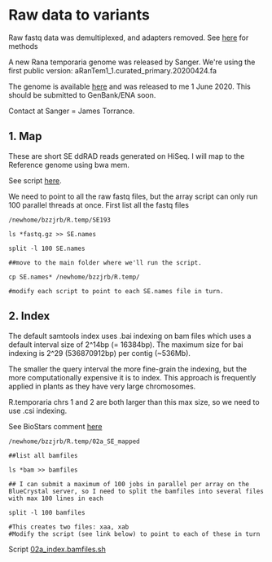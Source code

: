 # Raw data to variants

Raw fastq data was demultiplexed, and adapters removed. See [here](https://www.biorxiv.org/content/10.1101/427872v1) for methods

A new Rana temporaria genome was released by Sanger. We're using the first public version: aRanTem1_1.curated_primary.20200424.fa

The genome is available [here](ftp://ngs.sanger.ac.uk/scratch/project/grit/VGP/aRanTem1/) and was released to me 1 June 2020. This should be submitted to GenBank/ENA soon. 

Contact at Sanger = James Torrance. 


## 1. Map

These are short SE ddRAD reads generated on HiSeq. I will map to the Reference genome using bwa mem. 

See script [here](https://github.com/alexjvr1/Rtemp_AdaptationAcrossLatitude/blob/main/01a_MapwithBWAmem.ARRAY_SEaa.sh). 

We need to point to all the raw fastq files, but the array script can only run 100 parallel threads at once. First list all the fastq files
```
/newhome/bzzjrb/R.temp/SE193

ls *fastq.gz >> SE.names

split -l 100 SE.names

##move to the main folder where we'll run the script. 

cp SE.names* /newhome/bzzjrb/R.temp/

#modify each script to point to each SE.names file in turn. 
```


## 2. Index

The default samtools index uses .bai indexing on bam files which uses a default interval size of 2^14bp (= 16384bp). The maximum size for bai indexing is 2^29 (536870912bp) per contig (~536Mb). 

The smaller the query interval the more fine-grain the indexing, but the more computationally expensive it is to index. This approach is frequently applied in plants as they have very large chromosomes. 

R.temporaria chrs 1 and 2 are both larger than this max size, so we need to use .csi indexing. 

See BioStars comment [here](https://www.biostars.org/p/111984/)


```
/newhome/bzzjrb/R.temp/02a_SE_mapped

##list all bamfiles

ls *bam >> bamfiles

## I can submit a maximum of 100 jobs in parallel per array on the BlueCrystal server, so I need to split the bamfiles into several files with max 100 lines in each

split -l 100 bamfiles

#This creates two files: xaa, xab
#Modify the script (see link below) to point to each of these in turn
```

Script [02a_index.bamfiles.sh](https://github.com/alexjvr1/Rtemp_AdaptationAcrossLatitude/blob/main/02a_index.bamfiles.sh)



